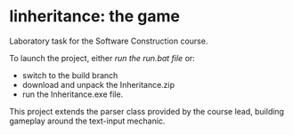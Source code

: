 # linheritance: the game
Laboratory task for the Software Construction course.

To launch the project, either *run the run.bat file* or:

- switch to the build branch
- download and unpack the Inheritance.zip
- run the Inheritance.exe file.

This project extends the parser class provided by the course lead, building gameplay around the text-input mechanic.